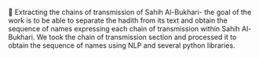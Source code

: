 	Extracting the chains of transmission of Sahih Al-Bukhari- the goal of the work is to be able to separate the hadith from its text and obtain the sequence of names expressing each chain of transmission within Sahih Al-Bukhari. We took the chain of transmission section and processed it to obtain the sequence of names using NLP and several python libraries.
